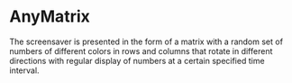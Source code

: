 # AnyMatrix
The screensaver is presented in the form of a matrix with a random set of numbers of different colors in rows and columns that rotate in different directions with regular display of numbers at a certain specified time interval.
